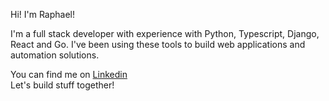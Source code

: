 Hi! I'm Raphael! 

I'm a full stack developer with experience with Python, Typescript, Django, React and Go. 
I've been using these tools to build web applications and automation solutions.

You can find me on <a href="https://www.linkedin.com/in/raphael-oliveira-47510897/">Linkedin</a><br/>
Let's build stuff together!
